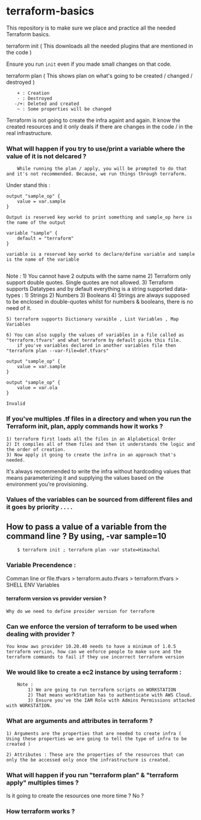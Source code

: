 # terraform-basics

This repository is to make sure we place and practice all the needed Terraform basics.


terraform init ( This downloads all the needed plugins that are mentioned in the code )

Ensure you run `init` even if you made small changes on that code.

terraform plan  ( This shows plan on what's going to be created / changed / destroyed )

```
    + : Creation 
    - : Destroyed
   -/+: Deleted and created 
    ~ : Some properties will be changed
```

Terraform is not going to create the infra againt and again. It know the created resources and it only deals if there are changes in the code / in the real infrastructure.



### What will happen if you try to use/print a variable where the value of it is not delcared ?
```
    While running the plan / apply, you will be prompted to do that and it's not recommended. Because, we run things through terraform.

```

Under stand this :
```
output "sample_op" {
    value = var.sample
}

Output is reserved key workd to print something and sample_op here is the name of the output

variable "sample" {
    default = "terraform"
}

variable is a reserved key workd to declare/define variable and sample is the name of the variable


```


Note :
    1) You cannot have 2 outputs with the same name
    2) Terraform only support double quotes. Single quotes are not allowed.
    3) Terraform supports Datatypes and by default everything is a string 
        supported data-types :
            1) Strings
            2) Numbers 
            3) Booleans
    4) Strings are always supposed to be enclosed in double-quotes whilst for numbers & booleans, there is no need of it.

    5) terraform supports Dictionary varaible , List Variables , Map Variables 

    6) You can also supply the values of variables in a file called as "terraform.tfvars" and what terraform by default picks this file.
        if you've variables declared in another variables file then "terraform plan --var-file=def.tfvars"


```
output "sample_op" {
    value = var.sample
}

output "sample_op" {
    value = var.ola
}

Invalid

```

### If you've multiples .tf files in a directory and when you run the Terraform init, plan, apply commands how it works ?

    1) terraform first loads all the files in an Alplabetical Order 
    2) It compiles all of them files and then it understands the logic and the order of creation.
    3) Now apply it going to create the infra in an approach that's needed.


It's always recommended to write the infra without hardcoding values that means parameterizing it and supplying the values based on the environment you're provisioning.

### Values of the variables can be sourced from different files and it goes by priority . . . . 


## How to pass a value of a variable from the command line ? By using, -var sample=10

```
    $ terraform init ; terraform plan -var state=Himachal
```

### Variable Precendence : 

Comman line or file.tfvars  >  terraform.auto.tfvars  > terraform.tfvars  > SHELL ENV Variables


#### terraform version vs provider version ?

```
Why do we need to define provider version for terraform

```

### Can we enforce the version of terraform to be used when dealing with provider ?

```
You know aws provider 10.20.40 needs to have a minimum of 1.0.5 terraform version, how can we enforce people to make sure and the terraform commands to fail if they use incorrect terraform version

```


### We would like to create a ec2 instance  by using terraform :

```
    Note :
        1) We are going to run terraform scripts on WORKSTATION
        2) That means workStation has to authenticate with AWS Cloud.
        3) Ensure you've the IAM Role with Admins Permissions attached with WORKSTATION.
```


### What are arguments and attributes in terraform ?

    1) Arguments are the properties that are needed to create infra ( Using these properties we are going to tell the type of infra to be created )

    2) Attributes : These are the properties of the resources that can only the be accessed only once the infrastructure is created.


### What will happen if you run "terraform plan" & "terraform apply" multiples times ?

Is it going to create the resources one more time ? No ?


### How terraform works ?
